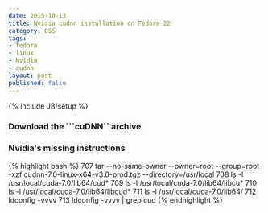 ```yaml
---
date: 2015-10-13
title: Nvidia cudnn installation on Fedora 22
category: OSS
tags:
- fedora
- linux
- Nvidia
- cudnn
layout: post
published: false
---
```

{% include JB/setup %}

### Download the ```cuDNN`` archive




### Nvidia's missing instructions 

{% highlight bash %}
  707  tar --no-same-owner --owner=root --group=root -xzf cudnn-7.0-linux-x64-v3.0-prod.tgz --directory=/usr/local
  708  ls -l /usr/local/cuda-7.0/lib64/cud*
  709  ls -l /usr/local/cuda-7.0/lib64/libcu*
  710  ls -l /usr/local/cuda-7.0/lib64/libcud*
  711  ls -l /usr/local/cuda-7.0/lib64/
  712  ldconfig -vvvv
  713  ldconfig -vvvv | grep cud
{% endhighlight %}

